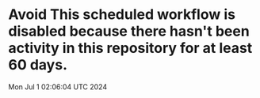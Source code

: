 # Avoid This scheduled workflow is disabled because there hasn't been activity in this repository for at least 60 days.
Mon Jul  1 02:06:04 UTC 2024
